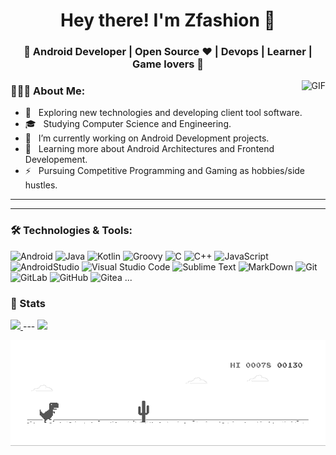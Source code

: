 <h1 align="center">Hey there! I'm Zfashion 🖖</h1>
<h3 align="center">🚀 Android Developer | Open Source ♥ | Devops | Learner | Game lovers 🚀</h3>

<img align="right" alt="GIF" src="https://raw.githubusercontent.com/haoruilee/haoruilee/master/pic/pusheencode.gif" />

### 👨🏻‍💻 About Me:

- 🤔 &nbsp; Exploring new technologies and developing client tool software.
- 🎓 &nbsp; Studying Computer Science and Engineering.
- 💼 &nbsp; I’m currently working on Android Development projects.
- 🌱 &nbsp; Learning more about Android Architectures and Frontend Developement.
- ⚡ &nbsp; Pursuing Competitive Programming and Gaming as hobbies/side hustles.  
---
---
### 🛠 Technologies & Tools:

![Android](https://img.shields.io/badge/-Android-brightgreen?style=&logo=Android&logoColor=white)
![Java](https://img.shields.io/badge/-Java-blue?style=&logo=Java&logoColor=white)
![Kotlin](https://img.shields.io/badge/-Kotlin-orange?style=&logo=kotlin)
![Groovy](https://img.shields.io/badge/-Groovy-9cf?style=&logo=groovy&logoColor=white)
![C](https://img.shields.io/badge/-C-yellow?style=&logo=c&logoColor=white)
![C++](https://img.shields.io/badge/-C++-red?style=&logo=c++&logoColor=white)
![JavaScript](https://img.shields.io/badge/-JavaScript-yellowgreen?style=&logo=JavaScript&logoColor=white)
![AndroidStudio](https://img.shields.io/badge/-AndroidStudio-brightgreen?style=&logo=AndroidStudio&logoColor=white)
![Visual Studio Code](https://img.shields.io/badge/-VSCode-007ACC?style=&logo=visual-studio-code&logoColor=white)
![Sublime Text](https://img.shields.io/badge/-Sublime-4B4B4B?style=&logo=sublime-text&logoColor=FF9800)
![MarkDown](https://img.shields.io/badge/-MarkDown-white?style=&logo=MarkDown&logoColor=black)
![Git](https://img.shields.io/badge/-Git-F05032?style=&logo=git&logoColor=white)
![GitLab](https://img.shields.io/badge/-GitLab-FCA121?style=&logo=gitlab)
![GitHub](https://img.shields.io/badge/-GitHub-lightgrey?style=&logo=github&logoColor=white)
![Gitea](https://img.shields.io/badge/-Gitea-green?style=&logo=gitea&logoColor=white)
...

### 🚦 Stats

<a href="https://github.com/natee/website">
  <img src="https://github-readme-stats.vercel.app/api?username=Zfashion&show_icons=true&hide=commits" />
</a>
---
<a href="https://github.com/natee/website">
  <img src="https://github-readme-stats.vercel.app/api/top-langs/?username=Zfashion&layout=compact" />
</a>


![Dino](https://raw.githubusercontent.com/sanket9006/sanket9006/master/dino.gif)
